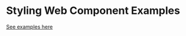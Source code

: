 # Styling Web Component Examples

[See examples here](https://jagreehal.github.io/styling-web-component-examples/index.html)

